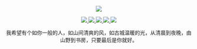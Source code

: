 <p align="center">
  <a href="https://github.com/devzwy">
    <img src="https://github-readme-stats.vercel.app/api?username=devzwy&count_private=false&show_icons=true&hide=contribs&include_all_commits=true&theme=vue" />
  </a>
</p>

<div align="center">
  <a href="https://github.com/devzwy">
   <img src="https://img.shields.io/badge/编码狂人-brightness.svg" />
  </a>
  <a href="https://github.com/devzwy/open_nsfw_android">
     <img src="https://img.shields.io/nexus/r/io.github.devzwy/nsfw?label=NSFW&nexusVersion=2&server=https%3A%2F%2Fs01.oss.sonatype.org" />
  </a>
  
  <a href="https://github.com/devzwy/SocialHelper">
     <img src="https://img.shields.io/nexus/r/io.github.devzwy/socialhelper?label=SocialHelper&nexusVersion=2&server=https%3A%2F%2Fs01.oss.sonatype.org" />
  </a>

 <a href="https://github.com/devzwy">
     <img src="https://img.shields.io/badge/QQ-3648415-brightness.svg" />
  </a>
   <a href="https://github.com/devzwy">
     <img src= "https://komarev.com/ghpvc/?username=devzwy&color=brightgreen&label=ShowTimes" />
  </a>
    
</div>

<p align="center">我希望有个如你一般的人，如山间清爽的风，如古城温暖的光，从清晨到夜晚，由山野到书房，只要最后是你就好。</p>


